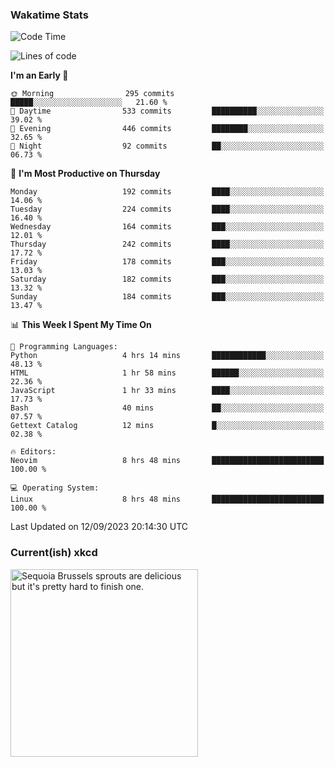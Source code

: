 ### Wakatime Stats
<!--START_SECTION:waka-->
![Code Time](http://img.shields.io/badge/Code%20Time-1%2C950%20hrs%2039%20mins-blue)

![Lines of code](https://img.shields.io/badge/From%20Hello%20World%20I%27ve%20Written-837.9%20thousand%20lines%20of%20code-blue)

**I'm an Early 🐤** 

```text
🌞 Morning                295 commits         █████░░░░░░░░░░░░░░░░░░░░   21.60 % 
🌆 Daytime                533 commits         ██████████░░░░░░░░░░░░░░░   39.02 % 
🌃 Evening                446 commits         ████████░░░░░░░░░░░░░░░░░   32.65 % 
🌙 Night                  92 commits          ██░░░░░░░░░░░░░░░░░░░░░░░   06.73 % 
```
📅 **I'm Most Productive on Thursday** 

```text
Monday                   192 commits         ████░░░░░░░░░░░░░░░░░░░░░   14.06 % 
Tuesday                  224 commits         ████░░░░░░░░░░░░░░░░░░░░░   16.40 % 
Wednesday                164 commits         ███░░░░░░░░░░░░░░░░░░░░░░   12.01 % 
Thursday                 242 commits         ████░░░░░░░░░░░░░░░░░░░░░   17.72 % 
Friday                   178 commits         ███░░░░░░░░░░░░░░░░░░░░░░   13.03 % 
Saturday                 182 commits         ███░░░░░░░░░░░░░░░░░░░░░░   13.32 % 
Sunday                   184 commits         ███░░░░░░░░░░░░░░░░░░░░░░   13.47 % 
```


📊 **This Week I Spent My Time On** 

```text
💬 Programming Languages: 
Python                   4 hrs 14 mins       ████████████░░░░░░░░░░░░░   48.13 % 
HTML                     1 hr 58 mins        ██████░░░░░░░░░░░░░░░░░░░   22.36 % 
JavaScript               1 hr 33 mins        ████░░░░░░░░░░░░░░░░░░░░░   17.73 % 
Bash                     40 mins             ██░░░░░░░░░░░░░░░░░░░░░░░   07.57 % 
Gettext Catalog          12 mins             █░░░░░░░░░░░░░░░░░░░░░░░░   02.38 % 

🔥 Editors: 
Neovim                   8 hrs 48 mins       █████████████████████████   100.00 % 

💻 Operating System: 
Linux                    8 hrs 48 mins       █████████████████████████   100.00 % 
```


 Last Updated on 12/09/2023 20:14:30 UTC
<!--END_SECTION:waka-->

### Current(ish) xkcd
<a id="xkcd-a" title="Sequoia Brussels sprouts are delicious but it's pretty hard to finish one." href="https://www.xkcd.com" target="_blank">
        <img align="center" id="xkcd-img" src="https://imgs.xkcd.com/comics/brassica.png" alt="Sequoia Brussels sprouts are delicious but it's pretty hard to finish one." height=300 />
</a>
